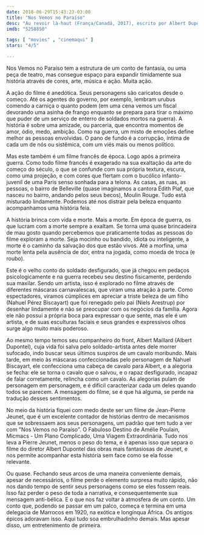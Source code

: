 ```yaml
---
date: 2018-06-29T15:43:23-03:00
title: "Nos Vemos no Paraíso"
desc: "Au revoir là-haut (França/Canadá, 2017), escrito por Albert Dupontel adaptado do livro de Pierre Lemaitre, que participou do roteiro; dirigido por Dupontel. Com Nahuel Pérez Biscayart, Albert Dupontel, Laurent Lafitte."
imdb: "5258850"

tags: [ "movies" , "cinemaqui" ]
stars: "4/5"

---
```

Nos Vemos no Paraíso tem a estrutura de um conto de fantasia, ou uma peça de teatro, mas consegue espaço para expandir timidamente sua história através de cores, arte, música e ação. Muita ação.

A ação do filme é anedótica. Seus personagens são caricatos desde o começo. Até os agentes do governo, por exemplo, lembram urubus comendo a carniça o quanto podem (em uma cena vemos um fiscal devorando uma asinha de frango enquanto se prepara para tirar o máximo que puder de um serviço de enterro de soldados mortos na guerra). A história é sobre uma amizade, ou parceria, que encontra momentos de amor, ódio, medo, ambição. Como na guerra, um misto de emoções define melhor as pessoas envolvidas. O pano de fundo é a corrupção, íntima de cada um de nós ou sistêmica, com um viés mais ou menos político.

Mas este também é um filme francês de época. Logo após a primeira guerra. Como todo filme francês é exagerado na sua exaltação da arte do começo do século, o que se confunde com sua própria textura, escura, como uma projeção, e com cores que flertam com o bucólico infanto-juvenil de uma Paris senso sonhada para a telona. As casas, as ruas, as pessoas, o bairro de Belleville (quase imaginamos a cantora Édith Piaf, que nasceu no bairro, andando pelos seus becos), Moulin Rouge. Tudo está misturado lindamente. Podemos até nos distrair pela beleza enquanto acompanhamos uma história feia.

A história brinca com vida e morte. Mais a morte. Em época de guerra, os que lucram com a morte sempre a exaltam. Se torna uma quase brincadeira de mau gosto quando percebemos que praticamente todas as pessoas do filme exploram a morte. Seja mocinho ou bandido, idiota ou inteligente, a morte é o caminho da salvação dos que estão vivos. Até a morfina, uma morte lenta pela ausência de dor, entra na jogada, como moeda de troca (e roubo).

Este é o velho conto do soldado desfigurado, que já chegou em pedaços psicologicamente e na guerra recebeu seu destino fisicamente, perdendo sua maxilar. Sendo um artista, isso é explorado no filme através de diferentes máscaras carnavalescas, que viram uma atração à parte. Como espectadores, viramos cúmplices em apreciar a triste beleza de um filho (Nahuel Pérez Biscayart) que foi renegado pelo pai (Niels Arestrup) por desenhar lindamente e não se preocupar com os negócios da família. Agora ele não possui a própria boca para expressar o que sente, mas ele é um artista, e de suas esculturas faciais e seus grandes e expressivos olhos surge algo muito mais poderoso.

Ao mesmo tempo temos seu companheiro do front, Albert Maillard (Albert Dupontel), cuja vida foi salva pelo soldado-artista antes dele morrer sufocado, indo buscar seus últimos suspiros de um cavalo moribundo. Mais tarde, em meio às máscaras confeccionadas pelo personagem de Nahuel Biscayart, ele confecciona uma cabeça de cavalo para Albert, e a alegoria se fecha: ele se torna o cavalo que o salvou, e o rapaz desfigurado, incapaz de falar corretamente, relincha como um cavalo. As alegorias pulam de personagem em personagem, e é difícil caracterizar cada um deles quando todos se parecem. A mensagem do filme, se é que há alguma, se perde na tradução desses sentimentos.

No meio da história fiquei com medo deste ser um filme de Jean-Pierre Jeunet, que é um excelente contador de histórias dentro de mecanismos que se sobressaem aos seus personagens, um padrão que tem tudo a ver com "Nos Vemos no Paraíso". O Fabuloso Destino de Amélie Poulain, Micmacs - Um Plano Complicado, Uma Viagem Extraordinária. Tudo nos leva a Pierre Jeunet, menos o peso do tema, e é apenas isso que separa o filme do diretor Albert Dupontel das obras mais fantasiosas de Jeunet, e nos permite acompanhar esta história sem face como se ela fosse relevante.

Ou quase. Fechando seus arcos de uma maneira conveniente demais, apesar de necessários, o filme perde o elemento surpresa muito rápido, não nos dando tempo de sentir seus personagens como se eles fossem reais. Isso faz perder o peso de toda a narrativa, e consequentemente sua mensagem anti-bélica. E o que nos faz voltar à atmosfera de um conto. Um conto que, podendo se passar em um palco, começa e termina em uma delegacia de Marrocos em 1920, na exótica e longínqua África. Os antigos épicos adoravam isso. Aqui tudo soa embrulhadinho demais. Mas apesar disso, um entretenimento de primeira.
